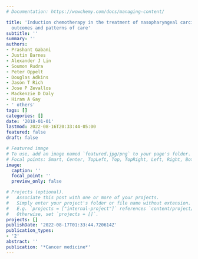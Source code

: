 ```yaml
---
# Documentation: https://wowchemy.com/docs/managing-content/

title: 'Induction chemotherapy in the treatment of nasopharyngeal carcinoma: Clinical
  outcomes and patterns of care'
subtitle: ''
summary: ''
authors:
- Prashant Gabani
- Justin Barnes
- Alexander J Lin
- Soumon Rudra
- Peter Oppelt
- Douglas Adkins
- Jason T Rich
- Jose P Zevallos
- Mackenzie D Daly
- Hiram A Gay
- ' others'
tags: []
categories: []
date: '2018-01-01'
lastmod: 2022-08-16T20:33:44-05:00
featured: false
draft: false

# Featured image
# To use, add an image named `featured.jpg/png` to your page's folder.
# Focal points: Smart, Center, TopLeft, Top, TopRight, Left, Right, BottomLeft, Bottom, BottomRight.
image:
  caption: ''
  focal_point: ''
  preview_only: false

# Projects (optional).
#   Associate this post with one or more of your projects.
#   Simply enter your project's folder or file name without extension.
#   E.g. `projects = ["internal-project"]` references `content/project/deep-learning/index.md`.
#   Otherwise, set `projects = []`.
projects: []
publishDate: '2022-08-17T01:33:44.720614Z'
publication_types:
- '2'
abstract: ''
publication: '*Cancer medicine*'
---
```

